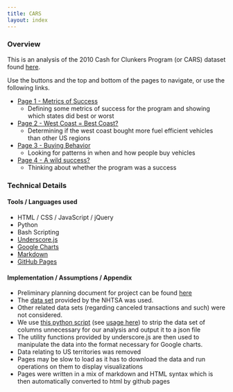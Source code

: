 ```yaml
---
title: CARS
layout: index
---
```


### Overview

This is an analysis of the 2010 Cash for Clunkers Program (or CARS) dataset found [here](http://www.nhtsa.gov/Laws+&+Regulations/CARS+Program+Transaction+Data+and+Reports). 

Use the buttons and the top and bottom of the pages to navigate, or use the following links.

- [Page 1 - Metrics of Success](./page-01.html)
	- Defining some metrics of success for the program and showing which states did best or worst
- [Page 2 - West Coast = Best Coast?](./page-02.html)
	- Determining if the west coast bought more fuel efficient vehicles than other US regions
- [Page 3 - Buying Behavior](./page-03.html)
	- Looking for patterns in when and how people buy vehicles
- [Page 4 - A wild success?](./page-04.html)
	- Thinking about whether the program was a success

### Technical Details

#### Tools / Languages used

- HTML / CSS / JavaScript / jQuery
- Python
- Bash Scripting
- [Underscore.js](http://underscorejs.org/)
- [Google Charts](https://developers.google.com/chart/)
- [Markdown](http://daringfireball.net/projects/markdown/)
- [GitHub Pages](https://pages.github.com/)

#### Implementation / Assumptions / Appendix

- Preliminary planning document for project can be found [here](https://github.com/simzou/cars-analysis/blob/gh-pages/planning.txt)
- The [data set](ftp://ftp.nhtsa.dot.gov/CARS/CARS_PAID_Final.txt) provided by the NHTSA was used. 
- Other related data sets (regarding canceled transactions and such) were not considered.
- We use [this python script](https://github.com/simzou/cars-analysis/blob/gh-pages/data/csv_to_json.py) (see [usage here](https://github.com/simzou/cars-analysis/blob/gh-pages/data/convert_data_files.sh)) to strip the data set of columns unnecessary for our analysis and output it to a json file
- The utility functions provided by underscore.js are then used to manipulate the data into the format necessary for Google charts.
- Data relating to US territories was removed
- Pages may be slow to load as it has to download the data and run operations on them to display visualizations
- Pages were written in a mix of markdown and HTML syntax which is then automatically converted to html by github pages